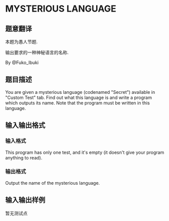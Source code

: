 # MYSTERIOUS LANGUAGE

## 题意翻译

本题为愚人节题.

输出要求的一种神秘语言的名称.

By @Fuko_Ibuki 

## 题目描述

You are given a mysterious language (codenamed "Secret") available in "Custom Test" tab. Find out what this language is and write a program which outputs its name. Note that the program must be written in this language.

## 输入输出格式

### 输入格式

This program has only one test, and it's empty (it doesn't give your program anything to read).

### 输出格式

Output the name of the mysterious language.

## 输入输出样例

暂无测试点

